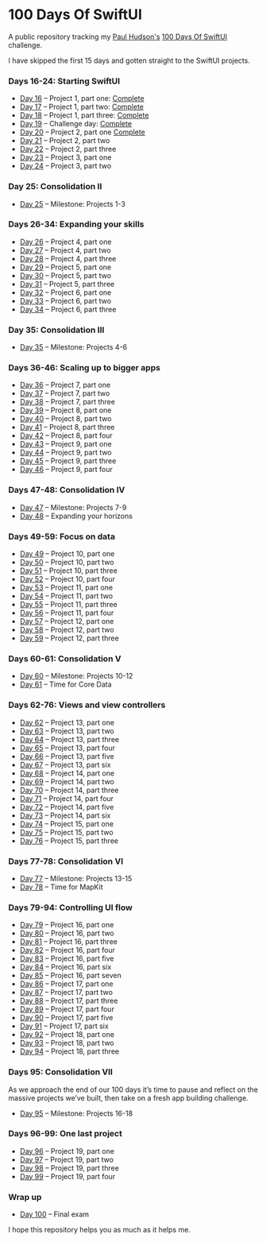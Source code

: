 # 100 Days Of SwiftUI

A public repository tracking my [Paul Hudson's][paul-hudson-twitter]
[100 Days Of SwiftUI][100-days-of-swiftui] challenge.

I have skipped the first 15 days and gotten straight to the SwiftUI projects.



### Days 16-24: Starting SwiftUI

* [Day 16][day-016] – Project 1, part one:    [Complete][day-016-tag]
* [Day 17][day-017] – Project 1, part two:    [Complete][day-017-tag]
* [Day 18][day-018] – Project 1, part three:  [Complete][day-018-tag]
* [Day 19][day-019] – Challenge day:          [Complete][day-019-tag]
* [Day 20][day-020] – Project 2, part one     [Complete][day-020-tag]
* [Day 21][day-021] – Project 2, part two
* [Day 22][day-022] – Project 2, part three
* [Day 23][day-023] – Project 3, part one
* [Day 24][day-024] – Project 3, part two



### Day 25: Consolidation II

* [Day 25][day-025] – Milestone: Projects 1-3

### Days 26-34: Expanding your skills

* [Day 26][day-026] – Project 4, part one
* [Day 27][day-027] – Project 4, part two
* [Day 28][day-028] – Project 4, part three
* [Day 29][day-029] – Project 5, part one
* [Day 30][day-030] – Project 5, part two
* [Day 31][day-031] – Project 5, part three
* [Day 32][day-032] – Project 6, part one
* [Day 33][day-033] – Project 6, part two
* [Day 34][day-034] – Project 6, part three



### Day 35: Consolidation III

* [Day 35][day-035] – Milestone: Projects 4-6



### Days 36-46: Scaling up to bigger apps

* [Day 36][day-036] – Project 7, part one
* [Day 37][day-037] – Project 7, part two
* [Day 38][day-038] – Project 7, part three
* [Day 39][day-039] – Project 8, part one
* [Day 40][day-040] – Project 8, part two
* [Day 41][day-041] – Project 8, part three
* [Day 42][day-042] – Project 8, part four
* [Day 43][day-043] – Project 9, part one
* [Day 44][day-044] – Project 9, part two
* [Day 45][day-045] – Project 9, part three
* [Day 46][day-046] – Project 9, part four

### Days 47-48: Consolidation IV

* [Day 47][day-047] – Milestone: Projects 7-9
* [Day 48][day-048] – Expanding your horizons



### Days 49-59: Focus on data

* [Day 49][day-049] – Project 10, part one
* [Day 50][day-050] – Project 10, part two
* [Day 51][day-051] – Project 10, part three
* [Day 52][day-052] – Project 10, part four
* [Day 53][day-053] – Project 11, part one
* [Day 54][day-054] – Project 11, part two
* [Day 55][day-055] – Project 11, part three
* [Day 56][day-056] – Project 11, part four
* [Day 57][day-057] – Project 12, part one
* [Day 58][day-058] – Project 12, part two
* [Day 59][day-059] – Project 12, part three



### Days 60-61: Consolidation V

* [Day 60][day-060] – Milestone: Projects 10-12
* [Day 61][day-061] – Time for Core Data



### Days 62-76: Views and view controllers

* [Day 62][day-062] – Project 13, part one
* [Day 63][day-063] – Project 13, part two
* [Day 64][day-064] – Project 13, part three
* [Day 65][day-065] – Project 13, part four
* [Day 66][day-066] – Project 13, part five
* [Day 67][day-067] – Project 13, part six
* [Day 68][day-068] – Project 14, part one
* [Day 69][day-069] – Project 14, part two
* [Day 70][day-070] – Project 14, part three
* [Day 71][day-071] – Project 14, part four
* [Day 72][day-072] – Project 14, part five
* [Day 73][day-073] – Project 14, part six
* [Day 74][day-074] – Project 15, part one
* [Day 75][day-075] – Project 15, part two
* [Day 76][day-076] – Project 15, part three



### Days 77-78: Consolidation VI

* [Day 77][day-077] – Milestone: Projects 13-15
* [Day 78][day-078] – Time for MapKit



### Days 79-94: Controlling UI flow

* [Day 79][day-079] – Project 16, part one
* [Day 80][day-080] – Project 16, part two
* [Day 81][day-081] – Project 16, part three
* [Day 82][day-082] – Project 16, part four
* [Day 83][day-083] – Project 16, part five
* [Day 84][day-084] – Project 16, part six
* [Day 85][day-085] – Project 16, part seven
* [Day 86][day-086] – Project 17, part one
* [Day 87][day-087] – Project 17, part two
* [Day 88][day-088] – Project 17, part three
* [Day 89][day-089] – Project 17, part four
* [Day 90][day-090] – Project 17, part five
* [Day 91][day-091] – Project 17, part six
* [Day 92][day-092] – Project 18, part one
* [Day 93][day-093] – Project 18, part two
* [Day 94][day-094] – Project 18, part three



### Days 95: Consolidation VII
As we approach the end of our 100 days it’s time to pause and reflect on the massive projects we’ve built, then take on a fresh app building challenge.

* [Day 95][day-095] – Milestone: Projects 16-18



### Days 96-99: One last project

* [Day 96][day-096] – Project 19, part one
* [Day 97][day-097] – Project 19, part two
* [Day 98][day-098] – Project 19, part three
* [Day 99][day-099] – Project 19, part four



### Wrap up

* [Day 100][day-100] – Final exam

I hope this repository helps you as much as it helps me.

[//]: # (Twitter)

[paul-hudson-twitter]: https://twitter.com/twostraws

[//]: # (Hacking With Swift)

[100-days-of-swiftui]: https://www.hackingwithswift.com/100/swiftui/
[day-016]: https://www.hackingwithswift.com/100/swiftui/16 (100 Days Of SwiftUI - Day 16 - Hacking With Swift)
[day-017]: https://www.hackingwithswift.com/100/swiftui/17 (100 Days Of SwiftUI - Day 17 - Hacking With Swift)
[day-018]: https://www.hackingwithswift.com/100/swiftui/18 (100 Days Of SwiftUI - Day 18 - Hacking With Swift)
[day-019]: https://www.hackingwithswift.com/100/swiftui/19 (100 Days Of SwiftUI - Day 19 - Hacking With Swift)
[day-020]: https://www.hackingwithswift.com/100/swiftui/20 (100 Days Of SwiftUI - Day 20 - Hacking With Swift)
[day-021]: https://www.hackingwithswift.com/100/swiftui/21 (100 Days Of SwiftUI - Day 21 - Hacking With Swift)
[day-022]: https://www.hackingwithswift.com/100/swiftui/22 (100 Days Of SwiftUI - Day 22 - Hacking With Swift)
[day-023]: https://www.hackingwithswift.com/100/swiftui/23 (100 Days Of SwiftUI - Day 23 - Hacking With Swift)
[day-024]: https://www.hackingwithswift.com/100/swiftui/24 (100 Days Of SwiftUI - Day 24 - Hacking With Swift)
[day-025]: https://www.hackingwithswift.com/100/swiftui/25 (100 Days Of SwiftUI - Day 25 - Hacking With Swift)
[day-026]: https://www.hackingwithswift.com/100/swiftui/26 (100 Days Of SwiftUI - Day 26 - Hacking With Swift)
[day-027]: https://www.hackingwithswift.com/100/swiftui/27 (100 Days Of SwiftUI - Day 27 - Hacking With Swift)
[day-028]: https://www.hackingwithswift.com/100/swiftui/28 (100 Days Of SwiftUI - Day 28 - Hacking With Swift)
[day-029]: https://www.hackingwithswift.com/100/swiftui/29 (100 Days Of SwiftUI - Day 29 - Hacking With Swift)
[day-030]: https://www.hackingwithswift.com/100/swiftui/30 (100 Days Of SwiftUI - Day 30 - Hacking With Swift)
[day-031]: https://www.hackingwithswift.com/100/swiftui/31 (100 Days Of SwiftUI - Day 31 - Hacking With Swift)
[day-032]: https://www.hackingwithswift.com/100/swiftui/32 (100 Days Of SwiftUI - Day 32 - Hacking With Swift)
[day-033]: https://www.hackingwithswift.com/100/swiftui/33 (100 Days Of SwiftUI - Day 33 - Hacking With Swift)
[day-034]: https://www.hackingwithswift.com/100/swiftui/34 (100 Days Of SwiftUI - Day 34 - Hacking With Swift)
[day-035]: https://www.hackingwithswift.com/100/swiftui/35 (100 Days Of SwiftUI - Day 35 - Hacking With Swift)
[day-036]: https://www.hackingwithswift.com/100/swiftui/36 (100 Days Of SwiftUI - Day 36 - Hacking With Swift)
[day-037]: https://www.hackingwithswift.com/100/swiftui/37 (100 Days Of SwiftUI - Day 37 - Hacking With Swift)
[day-038]: https://www.hackingwithswift.com/100/swiftui/38 (100 Days Of SwiftUI - Day 38 - Hacking With Swift)
[day-039]: https://www.hackingwithswift.com/100/swiftui/39 (100 Days Of SwiftUI - Day 39 - Hacking With Swift)
[day-040]: https://www.hackingwithswift.com/100/swiftui/40 (100 Days Of SwiftUI - Day 40 - Hacking With Swift)
[day-041]: https://www.hackingwithswift.com/100/swiftui/41 (100 Days Of SwiftUI - Day 41 - Hacking With Swift)
[day-042]: https://www.hackingwithswift.com/100/swiftui/42 (100 Days Of SwiftUI - Day 42 - Hacking With Swift)
[day-043]: https://www.hackingwithswift.com/100/swiftui/43 (100 Days Of SwiftUI - Day 43 - Hacking With Swift)
[day-044]: https://www.hackingwithswift.com/100/swiftui/44 (100 Days Of SwiftUI - Day 44 - Hacking With Swift)
[day-045]: https://www.hackingwithswift.com/100/swiftui/45 (100 Days Of SwiftUI - Day 45 - Hacking With Swift)
[day-046]: https://www.hackingwithswift.com/100/swiftui/46 (100 Days Of SwiftUI - Day 46 - Hacking With Swift)
[day-047]: https://www.hackingwithswift.com/100/swiftui/47 (100 Days Of SwiftUI - Day 47 - Hacking With Swift)
[day-048]: https://www.hackingwithswift.com/100/swiftui/48 (100 Days Of SwiftUI - Day 48 - Hacking With Swift)
[day-049]: https://www.hackingwithswift.com/100/swiftui/49 (100 Days Of SwiftUI - Day 49 - Hacking With Swift)
[day-050]: https://www.hackingwithswift.com/100/swiftui/50 (100 Days Of SwiftUI - Day 50 - Hacking With Swift)
[day-051]: https://www.hackingwithswift.com/100/swiftui/51 (100 Days Of SwiftUI - Day 51 - Hacking With Swift)
[day-052]: https://www.hackingwithswift.com/100/swiftui/52 (100 Days Of SwiftUI - Day 52 - Hacking With Swift)
[day-053]: https://www.hackingwithswift.com/100/swiftui/53 (100 Days Of SwiftUI - Day 53 - Hacking With Swift)
[day-054]: https://www.hackingwithswift.com/100/swiftui/54 (100 Days Of SwiftUI - Day 54 - Hacking With Swift)
[day-055]: https://www.hackingwithswift.com/100/swiftui/55 (100 Days Of SwiftUI - Day 55 - Hacking With Swift)
[day-056]: https://www.hackingwithswift.com/100/swiftui/56 (100 Days Of SwiftUI - Day 56 - Hacking With Swift)
[day-057]: https://www.hackingwithswift.com/100/swiftui/57 (100 Days Of SwiftUI - Day 57 - Hacking With Swift)
[day-058]: https://www.hackingwithswift.com/100/swiftui/58 (100 Days Of SwiftUI - Day 58 - Hacking With Swift)
[day-059]: https://www.hackingwithswift.com/100/swiftui/59 (100 Days Of SwiftUI - Day 59 - Hacking With Swift)
[day-060]: https://www.hackingwithswift.com/100/swiftui/60 (100 Days Of SwiftUI - Day 60 - Hacking With Swift)
[day-061]: https://www.hackingwithswift.com/100/swiftui/61 (100 Days Of SwiftUI - Day 61 - Hacking With Swift)
[day-062]: https://www.hackingwithswift.com/100/swiftui/62 (100 Days Of SwiftUI - Day 62 - Hacking With Swift)
[day-063]: https://www.hackingwithswift.com/100/swiftui/63 (100 Days Of SwiftUI - Day 63 - Hacking With Swift)
[day-064]: https://www.hackingwithswift.com/100/swiftui/64 (100 Days Of SwiftUI - Day 64 - Hacking With Swift)
[day-065]: https://www.hackingwithswift.com/100/swiftui/65 (100 Days Of SwiftUI - Day 65 - Hacking With Swift)
[day-066]: https://www.hackingwithswift.com/100/swiftui/66 (100 Days Of SwiftUI - Day 66 - Hacking With Swift)
[day-067]: https://www.hackingwithswift.com/100/swiftui/67 (100 Days Of SwiftUI - Day 67 - Hacking With Swift)
[day-068]: https://www.hackingwithswift.com/100/swiftui/68 (100 Days Of SwiftUI - Day 68 - Hacking With Swift)
[day-069]: https://www.hackingwithswift.com/100/swiftui/69 (100 Days Of SwiftUI - Day 69 - Hacking With Swift)
[day-070]: https://www.hackingwithswift.com/100/swiftui/70 (100 Days Of SwiftUI - Day 70 - Hacking With Swift)
[day-071]: https://www.hackingwithswift.com/100/swiftui/71 (100 Days Of SwiftUI - Day 71 - Hacking With Swift)
[day-072]: https://www.hackingwithswift.com/100/swiftui/72 (100 Days Of SwiftUI - Day 72 - Hacking With Swift)
[day-073]: https://www.hackingwithswift.com/100/swiftui/73 (100 Days Of SwiftUI - Day 73 - Hacking With Swift)
[day-074]: https://www.hackingwithswift.com/100/swiftui/74 (100 Days Of SwiftUI - Day 74 - Hacking With Swift)
[day-075]: https://www.hackingwithswift.com/100/swiftui/75 (100 Days Of SwiftUI - Day 75 - Hacking With Swift)
[day-076]: https://www.hackingwithswift.com/100/swiftui/76 (100 Days Of SwiftUI - Day 76 - Hacking With Swift)
[day-077]: https://www.hackingwithswift.com/100/swiftui/77 (100 Days Of SwiftUI - Day 77 - Hacking With Swift)
[day-078]: https://www.hackingwithswift.com/100/swiftui/78 (100 Days Of SwiftUI - Day 78 - Hacking With Swift)
[day-079]: https://www.hackingwithswift.com/100/swiftui/79 (100 Days Of SwiftUI - Day 79 - Hacking With Swift)
[day-080]: https://www.hackingwithswift.com/100/swiftui/80 (100 Days Of SwiftUI - Day 80 - Hacking With Swift)
[day-081]: https://www.hackingwithswift.com/100/swiftui/81 (100 Days Of SwiftUI - Day 81 - Hacking With Swift)
[day-082]: https://www.hackingwithswift.com/100/swiftui/82 (100 Days Of SwiftUI - Day 82 - Hacking With Swift)
[day-083]: https://www.hackingwithswift.com/100/swiftui/83 (100 Days Of SwiftUI - Day 83 - Hacking With Swift)
[day-084]: https://www.hackingwithswift.com/100/swiftui/84 (100 Days Of SwiftUI - Day 84 - Hacking With Swift)
[day-085]: https://www.hackingwithswift.com/100/swiftui/85 (100 Days Of SwiftUI - Day 85 - Hacking With Swift)
[day-086]: https://www.hackingwithswift.com/100/swiftui/86 (100 Days Of SwiftUI - Day 86 - Hacking With Swift)
[day-087]: https://www.hackingwithswift.com/100/swiftui/87 (100 Days Of SwiftUI - Day 87 - Hacking With Swift)
[day-088]: https://www.hackingwithswift.com/100/swiftui/88 (100 Days Of SwiftUI - Day 88 - Hacking With Swift)
[day-089]: https://www.hackingwithswift.com/100/swiftui/89 (100 Days Of SwiftUI - Day 89 - Hacking With Swift)
[day-090]: https://www.hackingwithswift.com/100/swiftui/90 (100 Days Of SwiftUI - Day 90 - Hacking With Swift)
[day-091]: https://www.hackingwithswift.com/100/swiftui/91 (100 Days Of SwiftUI - Day 91 - Hacking With Swift)
[day-092]: https://www.hackingwithswift.com/100/swiftui/92 (100 Days Of SwiftUI - Day 92 - Hacking With Swift)
[day-093]: https://www.hackingwithswift.com/100/swiftui/93 (100 Days Of SwiftUI - Day 93 - Hacking With Swift)
[day-094]: https://www.hackingwithswift.com/100/swiftui/94 (100 Days Of SwiftUI - Day 94 - Hacking With Swift)
[day-095]: https://www.hackingwithswift.com/100/swiftui/95 (100 Days Of SwiftUI - Day 95 - Hacking With Swift)
[day-096]: https://www.hackingwithswift.com/100/swiftui/96 (100 Days Of SwiftUI - Day 96 - Hacking With Swift)
[day-097]: https://www.hackingwithswift.com/100/swiftui/97 (100 Days Of SwiftUI - Day 97 - Hacking With Swift)
[day-098]: https://www.hackingwithswift.com/100/swiftui/98 (100 Days Of SwiftUI - Day 98 - Hacking With Swift)
[day-099]: https://www.hackingwithswift.com/100/swiftui/99 (100 Days Of SwiftUI - Day 99 - Hacking With Swift)
[day-100]: https://www.hackingwithswift.com/100/swiftui/100 (100 Days Of SwiftUI - Day 100 - Hacking With Swift)

[//]: # (GitHub)

[day-016-tag]: https://github.com/prtmshk/100DaysOfSwiftUI/releases/tag/day16 (Release day16 · prtmshk/100DaysOfSwiftUI)
[day-017-tag]: https://github.com/prtmshk/100DaysOfSwiftUI/releases/tag/day17 (Release day17 · prtmshk/100DaysOfSwiftUI)
[day-018-tag]: https://github.com/prtmshk/100DaysOfSwiftUI/releases/tag/day18 (Release day18 · prtmshk/100DaysOfSwiftUI)
[day-019-tag]: https://github.com/prtmshk/100DaysOfSwiftUI/releases/tag/day19 (Release day19 · prtmshk/100DaysOfSwiftUI)
[day-020-tag]: https://github.com/prtmshk/100DaysOfSwiftUI/releases/tag/day20 (Release day20 · prtmshk/100DaysOfSwiftUI)
[day-021-tag]: https://github.com/prtmshk/100DaysOfSwiftUI/releases/tag/day21 (Release day21 · prtmshk/100DaysOfSwiftUI)
[day-022-tag]: https://github.com/prtmshk/100DaysOfSwiftUI/releases/tag/day22 (Release day22 · prtmshk/100DaysOfSwiftUI)
[day-023-tag]: https://github.com/prtmshk/100DaysOfSwiftUI/releases/tag/day23 (Release day23 · prtmshk/100DaysOfSwiftUI)
[day-024-tag]: https://github.com/prtmshk/100DaysOfSwiftUI/releases/tag/day24 (Release day24 · prtmshk/100DaysOfSwiftUI)
[day-025-tag]: https://github.com/prtmshk/100DaysOfSwiftUI/releases/tag/day25 (Release day25 · prtmshk/100DaysOfSwiftUI)
[day-026-tag]: https://github.com/prtmshk/100DaysOfSwiftUI/releases/tag/day26 (Release day26 · prtmshk/100DaysOfSwiftUI)
[day-027-tag]: https://github.com/prtmshk/100DaysOfSwiftUI/releases/tag/day27 (Release day27 · prtmshk/100DaysOfSwiftUI)
[day-028-tag]: https://github.com/prtmshk/100DaysOfSwiftUI/releases/tag/day28 (Release day28 · prtmshk/100DaysOfSwiftUI)
[day-029-tag]: https://github.com/prtmshk/100DaysOfSwiftUI/releases/tag/day29 (Release day29 · prtmshk/100DaysOfSwiftUI)
[day-030-tag]: https://github.com/prtmshk/100DaysOfSwiftUI/releases/tag/day30 (Release day30 · prtmshk/100DaysOfSwiftUI)
[day-031-tag]: https://github.com/prtmshk/100DaysOfSwiftUI/releases/tag/day31 (Release day31 · prtmshk/100DaysOfSwiftUI)
[day-032-tag]: https://github.com/prtmshk/100DaysOfSwiftUI/releases/tag/day32 (Release day32 · prtmshk/100DaysOfSwiftUI)
[day-033-tag]: https://github.com/prtmshk/100DaysOfSwiftUI/releases/tag/day33 (Release day33 · prtmshk/100DaysOfSwiftUI)
[day-034-tag]: https://github.com/prtmshk/100DaysOfSwiftUI/releases/tag/day34 (Release day34 · prtmshk/100DaysOfSwiftUI)
[day-035-tag]: https://github.com/prtmshk/100DaysOfSwiftUI/releases/tag/day35 (Release day35 · prtmshk/100DaysOfSwiftUI)
[day-036-tag]: https://github.com/prtmshk/100DaysOfSwiftUI/releases/tag/day36 (Release day36 · prtmshk/100DaysOfSwiftUI)
[day-037-tag]: https://github.com/prtmshk/100DaysOfSwiftUI/releases/tag/day37 (Release day37 · prtmshk/100DaysOfSwiftUI)
[day-038-tag]: https://github.com/prtmshk/100DaysOfSwiftUI/releases/tag/day38 (Release day38 · prtmshk/100DaysOfSwiftUI)
[day-039-tag]: https://github.com/prtmshk/100DaysOfSwiftUI/releases/tag/day39 (Release day39 · prtmshk/100DaysOfSwiftUI)
[day-040-tag]: https://github.com/prtmshk/100DaysOfSwiftUI/releases/tag/day40 (Release day40 · prtmshk/100DaysOfSwiftUI)
[day-041-tag]: https://github.com/prtmshk/100DaysOfSwiftUI/releases/tag/day41 (Release day41 · prtmshk/100DaysOfSwiftUI)
[day-042-tag]: https://github.com/prtmshk/100DaysOfSwiftUI/releases/tag/day42 (Release day42 · prtmshk/100DaysOfSwiftUI)
[day-043-tag]: https://github.com/prtmshk/100DaysOfSwiftUI/releases/tag/day43 (Release day43 · prtmshk/100DaysOfSwiftUI)
[day-044-tag]: https://github.com/prtmshk/100DaysOfSwiftUI/releases/tag/day44 (Release day44 · prtmshk/100DaysOfSwiftUI)
[day-045-tag]: https://github.com/prtmshk/100DaysOfSwiftUI/releases/tag/day45 (Release day45 · prtmshk/100DaysOfSwiftUI)
[day-046-tag]: https://github.com/prtmshk/100DaysOfSwiftUI/releases/tag/day46 (Release day46 · prtmshk/100DaysOfSwiftUI)
[day-047-tag]: https://github.com/prtmshk/100DaysOfSwiftUI/releases/tag/day47 (Release day47 · prtmshk/100DaysOfSwiftUI)
[day-048-tag]: https://github.com/prtmshk/100DaysOfSwiftUI/releases/tag/day48 (Release day48 · prtmshk/100DaysOfSwiftUI)
[day-049-tag]: https://github.com/prtmshk/100DaysOfSwiftUI/releases/tag/day49 (Release day49 · prtmshk/100DaysOfSwiftUI)
[day-050-tag]: https://github.com/prtmshk/100DaysOfSwiftUI/releases/tag/day50 (Release day50 · prtmshk/100DaysOfSwiftUI)
[day-051-tag]: https://github.com/prtmshk/100DaysOfSwiftUI/releases/tag/day51 (Release day51 · prtmshk/100DaysOfSwiftUI)
[day-052-tag]: https://github.com/prtmshk/100DaysOfSwiftUI/releases/tag/day52 (Release day52 · prtmshk/100DaysOfSwiftUI)
[day-053-tag]: https://github.com/prtmshk/100DaysOfSwiftUI/releases/tag/day53 (Release day53 · prtmshk/100DaysOfSwiftUI)
[day-054-tag]: https://github.com/prtmshk/100DaysOfSwiftUI/releases/tag/day54 (Release day54 · prtmshk/100DaysOfSwiftUI)
[day-055-tag]: https://github.com/prtmshk/100DaysOfSwiftUI/releases/tag/day55 (Release day55 · prtmshk/100DaysOfSwiftUI)
[day-056-tag]: https://github.com/prtmshk/100DaysOfSwiftUI/releases/tag/day56 (Release day56 · prtmshk/100DaysOfSwiftUI)
[day-057-tag]: https://github.com/prtmshk/100DaysOfSwiftUI/releases/tag/day57 (Release day57 · prtmshk/100DaysOfSwiftUI)
[day-058-tag]: https://github.com/prtmshk/100DaysOfSwiftUI/releases/tag/day58 (Release day58 · prtmshk/100DaysOfSwiftUI)
[day-059-tag]: https://github.com/prtmshk/100DaysOfSwiftUI/releases/tag/day59 (Release day59 · prtmshk/100DaysOfSwiftUI)
[day-060-tag]: https://github.com/prtmshk/100DaysOfSwiftUI/releases/tag/day60 (Release day60 · prtmshk/100DaysOfSwiftUI)
[day-061-tag]: https://github.com/prtmshk/100DaysOfSwiftUI/releases/tag/day61 (Release day61 · prtmshk/100DaysOfSwiftUI)
[day-062-tag]: https://github.com/prtmshk/100DaysOfSwiftUI/releases/tag/day62 (Release day62 · prtmshk/100DaysOfSwiftUI)
[day-063-tag]: https://github.com/prtmshk/100DaysOfSwiftUI/releases/tag/day63 (Release day63 · prtmshk/100DaysOfSwiftUI)
[day-064-tag]: https://github.com/prtmshk/100DaysOfSwiftUI/releases/tag/day64 (Release day64 · prtmshk/100DaysOfSwiftUI)
[day-065-tag]: https://github.com/prtmshk/100DaysOfSwiftUI/releases/tag/day65 (Release day65 · prtmshk/100DaysOfSwiftUI)
[day-066-tag]: https://github.com/prtmshk/100DaysOfSwiftUI/releases/tag/day66 (Release day66 · prtmshk/100DaysOfSwiftUI)
[day-067-tag]: https://github.com/prtmshk/100DaysOfSwiftUI/releases/tag/day67 (Release day67 · prtmshk/100DaysOfSwiftUI)
[day-068-tag]: https://github.com/prtmshk/100DaysOfSwiftUI/releases/tag/day68 (Release day68 · prtmshk/100DaysOfSwiftUI)
[day-069-tag]: https://github.com/prtmshk/100DaysOfSwiftUI/releases/tag/day69 (Release day69 · prtmshk/100DaysOfSwiftUI)
[day-070-tag]: https://github.com/prtmshk/100DaysOfSwiftUI/releases/tag/day70 (Release day70 · prtmshk/100DaysOfSwiftUI)
[day-071-tag]: https://github.com/prtmshk/100DaysOfSwiftUI/releases/tag/day71 (Release day71 · prtmshk/100DaysOfSwiftUI)
[day-072-tag]: https://github.com/prtmshk/100DaysOfSwiftUI/releases/tag/day72 (Release day72 · prtmshk/100DaysOfSwiftUI)
[day-073-tag]: https://github.com/prtmshk/100DaysOfSwiftUI/releases/tag/day73 (Release day73 · prtmshk/100DaysOfSwiftUI)
[day-074-tag]: https://github.com/prtmshk/100DaysOfSwiftUI/releases/tag/day74 (Release day74 · prtmshk/100DaysOfSwiftUI)
[day-075-tag]: https://github.com/prtmshk/100DaysOfSwiftUI/releases/tag/day75 (Release day75 · prtmshk/100DaysOfSwiftUI)
[day-076-tag]: https://github.com/prtmshk/100DaysOfSwiftUI/releases/tag/day76 (Release day76 · prtmshk/100DaysOfSwiftUI)
[day-077-tag]: https://github.com/prtmshk/100DaysOfSwiftUI/releases/tag/day77 (Release day77 · prtmshk/100DaysOfSwiftUI)
[day-078-tag]: https://github.com/prtmshk/100DaysOfSwiftUI/releases/tag/day78 (Release day78 · prtmshk/100DaysOfSwiftUI)
[day-079-tag]: https://github.com/prtmshk/100DaysOfSwiftUI/releases/tag/day79 (Release day79 · prtmshk/100DaysOfSwiftUI)
[day-080-tag]: https://github.com/prtmshk/100DaysOfSwiftUI/releases/tag/day80 (Release day80 · prtmshk/100DaysOfSwiftUI)
[day-081-tag]: https://github.com/prtmshk/100DaysOfSwiftUI/releases/tag/day81 (Release day81 · prtmshk/100DaysOfSwiftUI)
[day-082-tag]: https://github.com/prtmshk/100DaysOfSwiftUI/releases/tag/day82 (Release day82 · prtmshk/100DaysOfSwiftUI)
[day-083-tag]: https://github.com/prtmshk/100DaysOfSwiftUI/releases/tag/day83 (Release day83 · prtmshk/100DaysOfSwiftUI)
[day-084-tag]: https://github.com/prtmshk/100DaysOfSwiftUI/releases/tag/day84 (Release day84 · prtmshk/100DaysOfSwiftUI)
[day-085-tag]: https://github.com/prtmshk/100DaysOfSwiftUI/releases/tag/day85 (Release day85 · prtmshk/100DaysOfSwiftUI)
[day-086-tag]: https://github.com/prtmshk/100DaysOfSwiftUI/releases/tag/day86 (Release day86 · prtmshk/100DaysOfSwiftUI)
[day-087-tag]: https://github.com/prtmshk/100DaysOfSwiftUI/releases/tag/day87 (Release day87 · prtmshk/100DaysOfSwiftUI)
[day-088-tag]: https://github.com/prtmshk/100DaysOfSwiftUI/releases/tag/day88 (Release day88 · prtmshk/100DaysOfSwiftUI)
[day-089-tag]: https://github.com/prtmshk/100DaysOfSwiftUI/releases/tag/day89 (Release day89 · prtmshk/100DaysOfSwiftUI)
[day-090-tag]: https://github.com/prtmshk/100DaysOfSwiftUI/releases/tag/day90 (Release day90 · prtmshk/100DaysOfSwiftUI)
[day-091-tag]: https://github.com/prtmshk/100DaysOfSwiftUI/releases/tag/day91 (Release day91 · prtmshk/100DaysOfSwiftUI)
[day-092-tag]: https://github.com/prtmshk/100DaysOfSwiftUI/releases/tag/day92 (Release day92 · prtmshk/100DaysOfSwiftUI)
[day-093-tag]: https://github.com/prtmshk/100DaysOfSwiftUI/releases/tag/day93 (Release day93 · prtmshk/100DaysOfSwiftUI)
[day-094-tag]: https://github.com/prtmshk/100DaysOfSwiftUI/releases/tag/day94 (Release day94 · prtmshk/100DaysOfSwiftUI)
[day-095-tag]: https://github.com/prtmshk/100DaysOfSwiftUI/releases/tag/day95 (Release day95 · prtmshk/100DaysOfSwiftUI)
[day-096-tag]: https://github.com/prtmshk/100DaysOfSwiftUI/releases/tag/day96 (Release day96 · prtmshk/100DaysOfSwiftUI)
[day-097-tag]: https://github.com/prtmshk/100DaysOfSwiftUI/releases/tag/day97 (Release day97 · prtmshk/100DaysOfSwiftUI)
[day-098-tag]: https://github.com/prtmshk/100DaysOfSwiftUI/releases/tag/day98 (Release day98 · prtmshk/100DaysOfSwiftUI)
[day-099-tag]: https://github.com/prtmshk/100DaysOfSwiftUI/releases/tag/day99 (Release day99 · prtmshk/100DaysOfSwiftUI)
[day-100-tag]: https://github.com/prtmshk/100DaysOfSwiftUI/releases/tag/day100 (Release day100 · prtmshk/100DaysOfSwiftUI)
